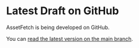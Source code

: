 # Latest Draft on GitHub

AssetFetch is being developed on GitHub.

You can [read the latest version on the main branch](https://github.com/AssetFetch/spec/blob/main/spec.md).
